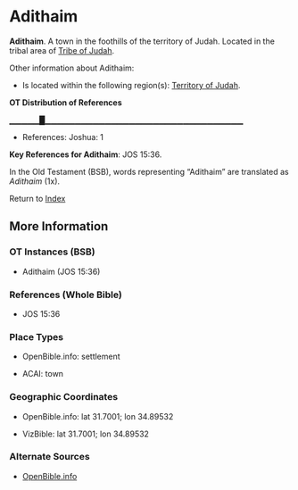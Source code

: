# Adithaim
**Adithaim**. 
A town in the foothills of the territory of Judah. 
Located in the tribal area of [Tribe of Judah](../../../groups/md/acai/Judah.md). 




Other information about Adithaim:


* Is located within the following region(s): 
[Territory of Judah](TerritoryOfJudah.md). 


**OT Distribution of References**

▁▁▁▁▁█▁▁▁▁▁▁▁▁▁▁▁▁▁▁▁▁▁▁▁▁▁▁▁▁▁▁▁▁▁▁▁▁▁
* References: Joshua: 1



**Key References for Adithaim**: 
JOS 15:36. 


In the Old Testament (BSB), words representing “Adithaim” are translated as 
*Adithaim* (1x). 




Return to [Index](00-Index.md)

## More Information

### OT Instances (BSB)

* Adithaim (JOS 15:36)



### References (Whole Bible)

* JOS 15:36


### Place Types

* OpenBible.info: settlement

* ACAI: town



### Geographic Coordinates

* OpenBible.info: lat 31.7001; lon 34.89532

* VizBible: lat 31.7001; lon 34.89532



### Alternate Sources

* [OpenBible.info](https://www.openbible.info/geo/ancient/a845493)



